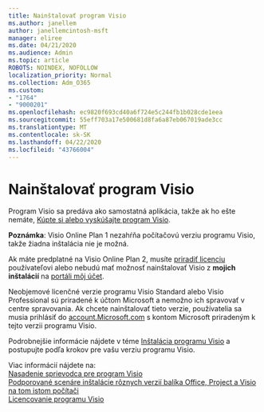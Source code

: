 ```yaml
---
title: Nainštalovať program Visio
ms.author: janellem
author: janellemcintosh-msft
manager: eliree
ms.date: 04/21/2020
ms.audience: Admin
ms.topic: article
ROBOTS: NOINDEX, NOFOLLOW
localization_priority: Normal
ms.collection: Adm_O365
ms.custom:
- "1764"
- "9000201"
ms.openlocfilehash: ec9820f693cd40a6f724e5c244fb1b028cde1eea
ms.sourcegitcommit: 55eff703a17e500681d8fa6a87eb067019ade3cc
ms.translationtype: MT
ms.contentlocale: sk-SK
ms.lasthandoff: 04/22/2020
ms.locfileid: "43766004"
---
```

# <a name="install-visio"></a>Nainštalovať program Visio

Program Visio sa predáva ako samostatná aplikácia, takže ak ho ešte nemáte, [Kúpte si alebo vyskúšajte program Visio](https://products.office.com/visio). 

**Poznámka**: Visio Online Plan 1 nezahŕňa počítačovú verziu programu Visio, takže žiadna inštalácia nie je možná.

Ak máte predplatné na Visio Online Plan 2, musíte [priradiť licenciu](https://docs.microsoft.com/office365/admin/subscriptions-and-billing/assign-licenses-to-users?wt.mc_id=OfficeAdm_ClientDIA_Alchemy1764) používateľovi alebo nebudú mať možnosť nainštalovať Visio z **mojich inštalácií** na [portáli môj účet](https://portal.office.com/account#installs). 

Neobjemové licenčné verzie programu Visio Standard alebo Visio Professional sú priradené k účtom Microsoft a nemožno ich spravovať v centre spravovania. Ak chcete nainštalovať tieto verzie, používatelia sa musia prihlásiť do [account.Microsoft.com](https://account.microsoft.com) s kontom Microsoft priradeným k tejto verzii programu Visio.

Podrobnejšie informácie nájdete v téme [Inštalácia programu Visio](https://support.office.com/article/f98f21e3-aa02-4827-9167-ddab5b025710?wt.mc_id=OfficeAdm_ClientDIA_Alchemy1764) a postupujte podľa krokov pre vašu verziu programu Visio.

Viac informácií nájdete na:<br>
[Nasadenie sprievodca pre program Visio](https://docs.microsoft.com/deployoffice/deployment-guide-for-visio)<br>
[Podporované scenáre inštalácie rôznych verzií balíka Office, Project a Visio na tom istom počítači](https://docs.microsoft.com/deployoffice/install-different-office-visio-and-project-versions-on-the-same-computer)<br>
[Licencovanie programu Visio](https://products.office.com/visio/microsoft-visio-volume-licensing-visio-for-multiple-users)